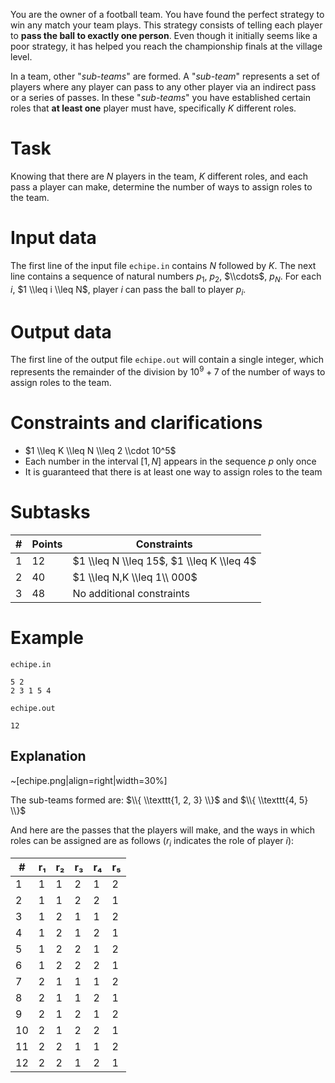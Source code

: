 You are the owner of a football team. You have found the perfect strategy to win any match your team plays. This strategy consists of telling each player to **pass the ball to exactly one person**. Even though it initially seems like a poor strategy, it has helped you reach the championship finals at the village level.

In a team, other "*sub-teams*" are formed. A "*sub-team*" represents a set of players where any player can pass to any other player via an indirect pass or a series of passes. In these "*sub-teams*" you have established certain roles that **at least one** player must have, specifically $K$ different roles.

# Task

Knowing that there are $N$ players in the team, $K$ different roles, and each pass a player can make, determine the number of ways to assign roles to the team.

# Input data

The first line of the input file `echipe.in` contains $N$ followed by $K$. The next line contains a sequence of natural numbers $p_1$, $p_2$, $\\cdots$, $p_N$. For each $i$, $1 \\leq i \\leq N$, player $i$ can pass the ball to player $p_i$.

# Output data

The first line of the output file `echipe.out` will contain a single integer, which represents the remainder of the division by $10^9 + 7$ of the number of ways to assign roles to the team.

# Constraints and clarifications

* $1 \\leq K \\leq N \\leq 2 \\cdot 10^5$
* Each number in the interval $[1, N]$ appears in the sequence $p$ only once
* It is guaranteed that there is at least one way to assign roles to the team

# Subtasks

|#|Points|Constraints|
|-|-|--------|
|1|12|$1 \\leq N \\leq 15$, $1 \\leq K \\leq 4$|
|2|40|$1 \\leq N,K \\leq 1\\ 000$|
|3|48|No additional constraints|

# Example

`echipe.in`
```
5 2
2 3 1 5 4
```

`echipe.out`
```
12
```

## Explanation

~[echipe.png|align=right|width=30%]

The sub-teams formed are: $\\{ \\texttt{1, 2, 3} \\}$ and $\\{ \\texttt{4, 5} \\}$

And here are the passes that the players will make, and the ways in which roles can be assigned are as follows ($r_i$ indicates the role of player $i$):

|#|r₁|r₂|r₃|r₄|r₅|
|-|-|--------|-|-|-|
1|1|1|2|1|2|
2|1|1|2|2|1|
3|1|2|1|1|2|
4|1|2|1|2|1|
5|1|2|2|1|2|
6|1|2|2|2|1|
7|2|1|1|1|2|
8|2|1|1|2|1|
9|2|1|2|1|2|
10|2|1|2|2|1|
11|2|2|1|1|2|
12|2|2|1|2|1|